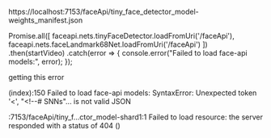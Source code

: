 https://localhost:7153/faceApi/tiny_face_detector_model-weights_manifest.json

Promise.all([
    faceapi.nets.tinyFaceDetector.loadFromUri('/faceApi'),
    faceapi.nets.faceLandmark68Net.loadFromUri('/faceApi')
])
.then(startVideo)
.catch(error => {
    console.error("Failed to load face-api models:", error);
});



getting this error 

(index):150 Failed to load face-api models: SyntaxError: Unexpected token '<', "<!--# SNNs"... is not valid JSON

:7153/faceApi/tiny_f…ctor_model-shard1:1 
 Failed to load resource: the server responded with a status of 404 ()
